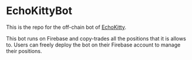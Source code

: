 # EchoKittyBot


This is the repo for the off-chain bot of [EchoKitty](https://echokitty.finance/).

This bot runs on Firebase and copy-trades all the positions that it is allows to.
Users can freely deploy the bot on their Firebase account to manage their positions.
